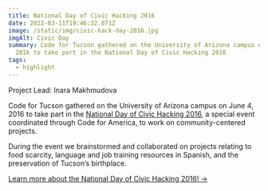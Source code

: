 ```yaml
---
title: National Day of Civic Hacking 2016
date: 2022-03-11T19:46:32.071Z
image: /static/img/civic-hack-day-2016.jpg
imgAlt: Civic Day
summary: Code for Tucson gathered on the University of Arizona campus on June 4,
  2016 to take part in the National Day of Civic Hacking 2016
tags:
  - highlight
---
```

Project Lead: Inara Makhmudova

Code for Tucson gathered on the University of Arizona campus on June 4, 2016 to take part in the [National Day of Civic Hacking 2016](https://2014-2017.commerce.gov/news/blog/2016/06/national-day-civic-hacking-2016.html), a special event coordinated through Code for America, to work on community-centered projects.

During the event we brainstormed and collaborated on projects relating to food scarcity, language and job training resources in Spanish, and the preservation of Tucson’s birthplace.

[Learn more about the National Day of Civic Hacking 2016! →](https://www.meetup.com/Code-for-Tucson/events/222338265/)
